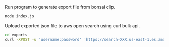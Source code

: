 Run program to generate export file from bonsai clip.

```bash
node index.js
```

Upload exported json file to aws open search using curl bulk api.

```bash
cd exports
curl -XPOST -u 'username:password' 'https://search-XXX.us-east-1.es.amazonaws.com/_bulk' --data-binary @XXX.json -H 'Content-Type: application/json'
```